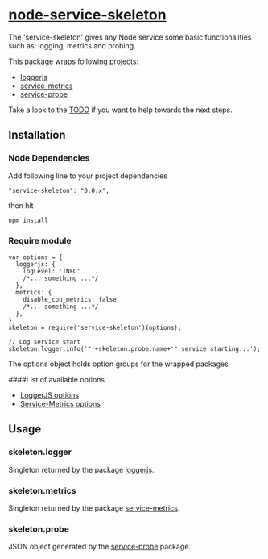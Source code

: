 # [node-service-skeleton](https://github.com/luscus/node-service-skeleton)

The 'service-skeleton' gives any Node service some basic functionalities such as: logging, metrics and probing.

This package wraps following projects:
* [loggerjs](https://github.com/luscus/node-LoggerJS)
* [service-metrics](https://github.com/luscus/node-service-metrics)
* [service-probe](https://github.com/luscus/node-service-probe)

Take a look to the [TODO](https://github.com/luscus/node-service-skeleton/blob/master/TODO.md) if you want to help towards the next steps.

## Installation

### Node Dependencies

Add following line to your project dependencies

    "service-skeleton": "0.0.x",

then hit

    npm install

### Require module

    var options = {
      loggerjs: {
        logLevel: 'INFO'
        /*... something ...*/
      },
      metrics: {
        disable_cpu_metrics: false
        /*... something ...*/
      },
    },
    skeleton = require('service-skeleton')(options);

    // Log service start
    skeleton.logger.info('"'+skeleton.probe.name+'" service starting...');

The options object holds option groups for the wrapped packages

####List of available options

* [LoggerJS options](https://github.com/luscus/LoggerJS/blob/master/README.md#instanciate)
* [Service-Metrics options](https://github.com/luscus/node-service-metrics#configure)

## Usage

### skeleton.logger

Singleton returned by the package [loggerjs](https://github.com/luscus/node-LoggerJS).

### skeleton.metrics

Singleton returned by the package [service-metrics](https://github.com/luscus/node-service-metrics).

### skeleton.probe

JSON object generated by the [service-probe](https://github.com/luscus/node-service-probe) package.
